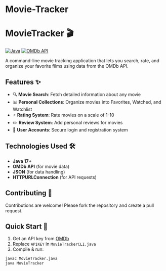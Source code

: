 # Movie-Tracker

# MovieTracker 🎬

[![Java](https://img.shields.io/badge/Java-17+-blue)](https://java.com)
[![OMDb API](https://img.shields.io/badge/OMDb%20API-1.0-green)](https://www.omdbapi.com/)

A command-line movie tracking application that lets you search, rate, and organize your favorite films using data from the OMDb API.

## Features ✨
- 🔍 **Movie Search**: Fetch detailed information about any movie
- 📊 **Personal Collections**: Organize movies into Favorites, Watched, and Watchlist
- ⭐ **Rating System**: Rate movies on a scale of 1-10
- ✏️ **Review System**: Add personal reviews for movies
- 🔐 **User Accounts**: Secure login and registration system

## Technologies Used 🛠️
- **Java 17+**
- **OMDb API** (for movie data)
- **JSON** (for data handling)
- **HTTPURLConnection** (for API requests)

## Contributing 🤝
Contributions are welcome! Please fork the repository and create a pull request.

## Quick Start 🚀
1. Get an API key from [OMDb](https://www.omdbapi.com/apikey.aspx)
2. Replace `APIKEY` in `MovieTrackerCLI.java`
3. Compile & run:
```bash
javac MovieTracker.java
java MovieTracker



